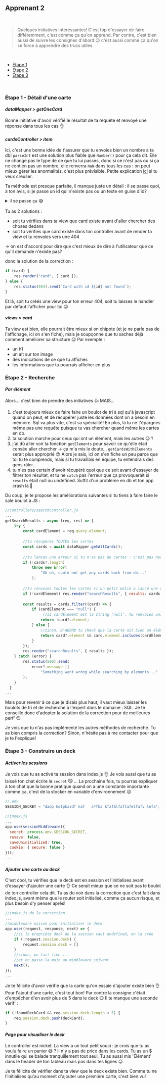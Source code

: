 ## Apprenant 2

<br>

> Quelques initiatives intéressantes! C'est top d'essayer de faire différemment, c'est comme ça qu'on apprend. Par contre, c'est bien aussi de suivre les consignes d'abord 😉 c'est aussi comme ça qu'on se force à apprendre des trucs utiles

<br/>

-   [Étape 1](#étape-1---détail-dune-carte)
-   [Étape 2](#étape-2---recherche)
-   [Étape 3](#étape-3---construire-un-deck)

<br />

### Étape 1 - Détail d'une carte

#### **_dataMapper > getOneCard_**

Bonne initiative d'avoir vérifié le résultat de ta requête et renvoyé une réponse dans tous les cas 👌

#### **_cardsController > item_**

Ici, c'est une bonne idée de t'assurer que tu envoies bien un nombre à ta db! `parseInt` est une solution plus fiable que `Number()` pour ça cela dit. Elle ne change pas le type de ce que tu lui passes, donc si ce n'est pas ou si ça ne contien pas un nombre, elle renverra `NaN` dans tous les cas : on peut mieux gérer les anormalités, c'est plus prévisible. Petite explication [ici](https://thisthat.dev/number-constructor-vs-parse-int/) si tu veux creuser.

Ta méthode est presque parfaite, il manque juste un détail : il se passe quoi, à ton avis, si je passe un id qui n'existe pas ou un texte en guise d'id?

<details>
<summary>il se passe ça 😅 </summary>

![erreur](./img/not-found-error.png "Oups...")

</details>
<br/>
Tu as 2 solutions :

-   soit tu vérifies dans ta view que card existe avant d'aller chercher des choses dedans
-   soit tu vérifies que card existe dans ton controller avant de render ta view et tu renvoies vers une 404

-> on est d'accord pour dire que c'est mieux de dire à l'utilisateur que ce qu'il demande n'existe pas?

donc la solution de la correction :

```js
if (card) {
	res.render("card", { card });
} else {
	res.status(404).send(`Card with id ${id} not found`);
}
```

Et là, soit tu créés une view pour ton erreur 404, soit tu laisses le handler par défaut l'afficher pour toi 😉

#### **_views > card_**

Ta view est bien, elle pourrait être mieux si on chipote (et je ne parle pas de l'affichage, ici on s'en fiche), mais je soupçonne que tu saches déjà comment améliorer sa structure 😉 Par exemple :

-   un h1
-   un alt sur ton image
-   des indications de ce que tu affiches
-   les informations que tu pourrais afficher en plus

### Étape 2 - Recherche

#### **_Par élément_**

Alors... c'est bien de prendre des initiatives 👍 MAIS...

1. c'est toujours mieux de faire faire un boulot de tri à sql qu'à javascript quand on peut, et de récupérer juste les données dont on a besoin en mémoire. Sql va plus vite, c'est sa spécialité! En plus, là tu ne t'épargnes même pas une requête puisque tu vas chercher quand même les cartes en db.
2. ta solution marche pour ceux qui ont un élément, mais les autres 😉 ?
3. j'ai dû aller voir ta fonction `getElements` pour savoir ce qu'elle était censée aller chercher -> ça m'a mis le doute... `getCardsWithElements` serait plus approprié 😉 Alors je sais, ici on s'en fiche un peu parce que toi tu te comprends, mais si tu travaillais en équipe, tu entendrais des gens râler...
4. tu n'es pas certain d'avoir récupéré quoi que ce soit avant d'essayer de filtrer ton résultat, et tu ne `catch` pas l'erreur que ça provoquerait si `results` était null ou undefined. Suffit d'un problème en db et ton app crash là 🙉

Du coup, je te propose les améliorations suivantes si tu tiens à faire faire le sale boulot à JS :

```js
//controllers/searchController.js
...
getSearchResults : async (req, res) => {
    try {
        const cardElement = req.query.element;

        //tu récupères TOUTES les cartes
        const cards = await dataMapper.getAllCards();

        //tu lances une erreur si tu n'as pas de cartes : c'est pas normal
        if (!cards?.length)
            throw new Error(
                "Uh oh, could not get any cards back from db..."
            );

        //tu renvoies toutes les cartes si un petit malin a lancé une recherche sans donner de valeur à element
        if (!cardElement) res.render("searchResults", { results: cards });

        const results = cards.filter((card) => {
            if (cardElement === "null") {
                 //si cardElement est la string 'null', tu renvoies uniquement les cartes qui n'ont pas d'élément
                return !card?.element;
            } else {
                //sinon, D'ABORD tu check que la carte ait bien un élément, ensuite tu le compares à cardElement
                return card?.element && card.element.includes(cardElement);
            }
        });
        res.render("searchResults", { results });
    } catch (error) {
        res.status(500).send(
            error?.message ||
                "Something went wrong while searching by elements..."
        );
    }
  }
...
```

Mais pour revenir à ce que je disais plus haut, il vaut mieux laisser les boulots de tri et de recherche à l'expert dans le domaine : SQL. Je te conseille donc d'adopter la solution de la correction pour de meilleures perf' 😉

Je vois que tu n'as pas implémenté les autres méthodes de recherche. Tu as bien compris la correction? Sinon, n'hésite pas à me contacter pour que je te l'explique!

### Étape 3 - Construire un deck

#### **_Activer les sessions_**

Je vois que tu as activé ta session dans index.js 👌
Je vois aussi que tu as laissé ton chat écrire le `secret` 😼 ... La prochaine fois, tu pourras expliquer à ton chat que la bonne pratique quand on a une constante importante comme ça, c'est de la stocker en variable d'environnement 😉

```js
//.env
SESSION_SECRET = "dadp kdfpkazdf kaf   a*fka kfafâlfaflafelfafv lefa";
```

```js
//index.js
...
app.use(sessionMiddleware({
  secret: process.env.SESSION_SECRET,
  resave: false,
  saveUninitialized: true,
  cookie: { secure: false }
}));
...
```

#### **_Ajouter une carte au deck_**

C'est cool, tu vérifies que le deck est en session et l'initialises avant d'essayer d'ajouter une carte 👌
Ce serait mieux que ce ne soit pas le boulot de ton controller cela dit. Tu as du voir dans la correction que c'est fait dans index.js, avant même que le router soit initialisé, comme ça aucun risque, et plus besoin d'y penser après!

```js
//index.js de la correction
...
//middleware maison pour initialiser le deck
app.use((request, response, next) => {
	//si la propriété deck de la session vaut undefined, on la crée
	if (!request.session.deck) {
		request.session.deck = []
	}
	//sinon, on fait rien ...
	//et on passe la main au middleware suivant
	next();
});
...
```

Je te félicite d'avoir vérifié que la carte qu'on essaie d'ajouter existe bien 👌
Pour l'ajout d'une carte, c'est tout bon! Par contre la consigne c'était d'empêcher d'en avoir plus de 5 dans le deck 😉 Il te manque une seconde vérif' :

```js
if (!foundDeckCard && req.session.deck.length < 5) {
	req.session.deck.push(deckCard);
}
```

#### **_Page pour visualiser le deck_**

Le controller est nickel. La view a un tout petit souci : je crois que tu as voulu faire un panier 😅 ? Il n'y a pas de price dans les cards. Tu as un $ innutile qui se balade tranquillement tout seul.
Tu as aussi mis 'Élément' dans le header de ton tableau mais pas dans tes lignes 😉

Je te félicite de vérifier dans ta view que le deck existe bien. Comme tu ne l'initialises qu'au moment d'ajouter une première carte, c'est bien vu!
